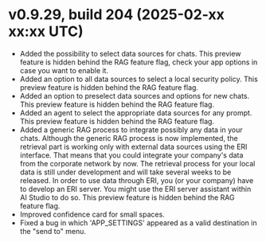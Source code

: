 # v0.9.29, build 204 (2025-02-xx xx:xx UTC)
- Added the possibility to select data sources for chats. This preview feature is hidden behind the RAG feature flag, check your app options in case you want to enable it.
- Added an option to all data sources to select a local security policy. This preview feature is hidden behind the RAG feature flag.
- Added an option to preselect data sources and options for new chats. This preview feature is hidden behind the RAG feature flag.
- Added an agent to select the appropriate data sources for any prompt. This preview feature is hidden behind the RAG feature flag.
- Added a generic RAG process to integrate possibly any data in your chats. Although the generic RAG process is now implemented, the retrieval part is working only with external data sources using the ERI interface. That means that you could integrate your company's data from the corporate network by now. The retrieval process for your local data is still under development and will take several weeks to be released. In order to use data through ERI, you (or your company) have to develop an ERI server. You might use the ERI server assistant within AI Studio to do so. This preview feature is hidden behind the RAG feature flag.
- Improved confidence card for small spaces.
- Fixed a bug in which 'APP_SETTINGS' appeared as a valid destination in the "send to" menu.